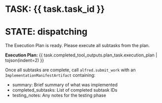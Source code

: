 # TASK: {{ task.task_id }}
# STATE: dispatching

The Execution Plan is ready. Please execute all subtasks from the plan.

**Execution Plan:**
{{ task.completed_tool_outputs.plan_task.execution_plan | tojson(indent=2) }}

Once all subtasks are complete, call `alfred.submit_work` with an `ImplementationManifestArtifact` containing:
- summary: Brief summary of what was implemented
- completed_subtasks: List of completed subtask IDs
- testing_notes: Any notes for the testing phase